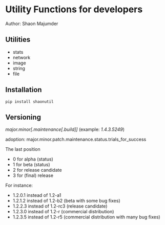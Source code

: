 # Utility Functions for developers
Author: Shaon Majumder

## Utilities
- stats
- network
- image
- string
- file

## Installation
	pip install shaonutil

## Versioning

 *major.minor[.maintenance[.build]]* (example: *1.4.3.5249*) 

adoption: major.minor.patch.maintenance.status.trials_for_success

The last position 

- 0 for alpha (status)
- 1 for beta (status)
- 2 for release candidate
- 3 for (final) release

For instance: 

- 1.2.0.1 instead of 1.2-a1
- 1.2.1.2 instead of 1.2-b2 (beta with some bug fixes)
- 1.2.2.3 instead of 1.2-rc3 (release candidate)
- 1.2.3.0 instead of 1.2-r (commercial distribution)
- 1.2.3.5 instead of 1.2-r5 (commercial distribution with many bug fixes)